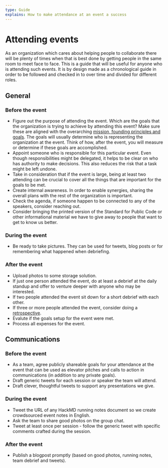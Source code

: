 ```yaml
---
type: Guide
explains: How to make attendance at an event a success
---
```


# Attending events

As an organization which cares about helping people to collaborate there will be plenty of times when that is best done by getting people in the same room to meet face to face. This is a guide that will be useful for anyone who is attending such events. It is by design made as a chronological guide in order to be followed and checked in to over time and divided for different roles.

## General

### Before the event

* Figure out the purpose of attending the event. Which are the goals that the organization is trying to achieve by attending this event? Make sure these are aligned with the overarching [mission, founding principles and goals](../../organization/mission.md). The goals will usually determine who is representing the organization at the event. Think of how, after the event, you will measure or determine if these goals are accomplished.
* Appoint someone who is responsible for this particular event. Even though responsibilities might be delegated, it helps to be clear on who has authority to make decisions. This also reduces the risk that a task might be left undone.
* Take in consideration that if the event is large, being at least two attending can be crucial to cover all the things that are important for the goals to be met.
* Create internal awareness. In order to enable synergies, sharing the overall plans with the rest of the organization is important.
* Check the agenda, if someone happen to be connected to any of the speakers, consider reaching out.
* Consider bringing the printed version of the Standard for Public Code or other informational material we have to give away to people that want to get to know us better.

### During the event

* Be ready to take pictures. They can be used for tweets, blog posts or for remembering what happened when debriefing.

### After the event

* Upload photos to some storage solution.
* If just one person attended the event, do at least a debrief at the daily standup and offer to venture deeper with anyone who may be interested.
* If two people attended the event sit down for a short debrief with each other.
* If three or more people attended the event, consider doing a [retrospective](retrospective-agenda.md).
* Evalute if the goals setup for the event were met.
* Process all expenses for the event.

## Communications

### Before the event

* As a team, agree publicly shareable goals for your attendance at the event that can be used as elevator pitches and calls to action in communications (in addition to any private goals).
* Draft generic tweets for each session or speaker the team will attend.
* Draft clever, thoughtful tweets to support any presentations we give.

### During the event

* Tweet the URL of any HackMD running notes document so we create crowdsourced event notes in English.
* Ask the team to share good photos on the group chat.
* Tweet at least once per session - follow the generic tweet with specific comments crafted during the session.

### After the event

* Publish a blogpost promptly (based on good photos, running notes, team debrief and tweets).
